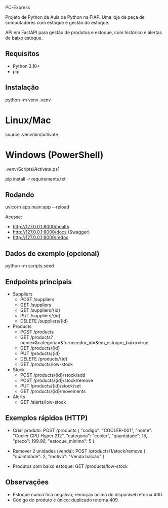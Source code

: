 <p align="center

<picture>
  <source srcset="logo.png">
</picture>
</p

# PC-Express
Projeto de Python da Aula de Python na FIAP. Uma loja de peça de computadores com estoque e gestão do estoque.

API em FastAPI para gestão de produtos e estoque, com histórico e alertas de baixo estoque.

## Requisitos
- Python 3.10+
- pip

## Instalação
python -m venv .venv
# Linux/Mac
source .venv/bin/activate
# Windows (PowerShell)
.venv\Scripts\Activate.ps1

pip install -r requirements.txt

## Rodando
uvicorn app.main:app --reload

Acesse:
- http://127.0.0.1:8000/health
- http://127.0.0.1:8000/docs (Swagger)
- http://127.0.0.1:8000/redoc

## Dados de exemplo (opcional)
python -m scripts.seed

## Endpoints principais
- Suppliers
  - POST /suppliers
  - GET /suppliers
  - GET /suppliers/{id}
  - PUT /suppliers/{id}
  - DELETE /suppliers/{id}
- Products
  - POST /products
  - GET /products?nome=&categoria=&fornecedor_id=&em_estoque_baixo=true
  - GET /products/{id}
  - PUT /products/{id}
  - DELETE /products/{id}
  - GET /products/low-stock
- Stock
  - POST /products/{id}/stock/add
  - POST /products/{id}/stock/remove
  - PUT /products/{id}/stock/set
  - GET /products/{id}/movements
- Alerts
  - GET /alerts/low-stock

## Exemplos rápidos (HTTP)
- Criar produto:
  POST /products
  {
    "codigo": "COOLER-001",
    "nome": "Cooler CPU Hyper 212",
    "categoria": "cooler",
    "quantidade": 15,
    "preco": 199.90,
    "estoque_minimo": 5
  }

- Remover 2 unidades (venda):
  POST /products/1/stock/remove
  { "quantidade": 2, "motivo": "Venda balcão" }

- Produtos com baixo estoque:
  GET /products/low-stock

## Observações
- Estoque nunca fica negativo; remoção acima do disponível retorna 400.
- Código do produto é único; duplicado retorna 409.
